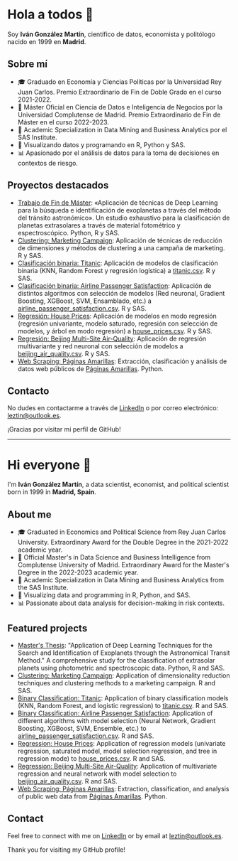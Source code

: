 # Hola a todos 👋

Soy **Iván González Martín**, científico de datos, economista y politólogo nacido en 1999 en **Madrid**.

## Sobre mí

- 🎓 Graduado en Economía y Ciencias Políticas por la Universidad Rey Juan Carlos. Premio Extraordinario de Fin de Doble Grado en el curso 2021-2022.
- 💼 Máster Oficial en Ciencia de Datos e Inteligencia de Negocios por la Universidad Complutense de Madrid. Premio Extraordinario de Fin de Máster en el curso 2022-2023.
- 🧮 Academic Specialization in Data Mining and Business Analytics por el SAS Institute.
- 🤖 Visualizando datos y programando en R, Python y SAS.
- 📊 Apasionado por el análisis de datos para la toma de decisiones en contextos de riesgo.

## Proyectos destacados

- [Trabajo de Fin de Máster](https://Leztin.github.io/TFM): «Aplicación de técnicas de Deep Learning para la búsqueda e identificación de exoplanetas a través del método del tránsito astronómico». Un estudio exhaustivo para la clasificación de planetas extrasolares a través de material fotométrico y espectroscópico. Python, R y SAS.
- [Clustering: Marketing Campaign](https://Leztin.github.io/Marketing_Campaign): Aplicación de técnicas de reducción de dimensiones y métodos de clustering a una campaña de marketing. R y SAS.
- [Clasificación binaria: Titanic](https://Leztin.github.io/Titanic): Aplicación de modelos de clasificación binaria (KNN, Random Forest y regresión logística) a [titanic.csv](https://www.kaggle.com/datasets/yasserh/titanic-dataset). R y SAS.
- [Clasificación binaria: Airline Passenger Satisfaction](https://Leztin.github.io/Titanic): Aplicación de distintos algoritmos con selección de modelos (Red neuronal, Gradient Boosting, XGBoost, SVM, Ensamblado, etc.) a [airline_passenger_satisfaction.csv](https://www.kaggle.com/datasets/teejmahal20/airline-passenger-satisfaction). R y SAS.
- [Regresión: House Prices](https://Leztin.github.io/House_Prices): Aplicación de modelos en modo regresión (regresión univariante, modelo saturado, regresión con selección de modelos, y árbol en modo regresión) a [house_prices.csv](https://www.kaggle.com/competitions/house-prices-advanced-regression-techniques). R y SAS.
- [Regresión: Beijing Multi-Site Air-Quality](https://Leztin.github.io/Beijing_Air_Quality): Aplicación de regresión multivariante y red neuronal con selección de modelos a [beijing_air_quality.csv](https://www.kaggle.com/datasets/sid321axn/beijing-multisite-airquality-data-set). R y SAS.
- [Web Scraping: Páginas Amarillas](https://Leztin.github.io/Páginas_Amarillas): Extracción, clasificación y análisis de datos web públicos de [Páginas Amarillas](https://www.paginasamarillas.es/). Python.

## Contacto

No dudes en contactarme a través de [LinkedIn](https://www.linkedin.com/in/IvánGonzálezMartín/) o por correo electrónico: leztin@outlook.es.

¡Gracias por visitar mi perfil de GitHub!

---
            
# Hi everyone 👋

I'm **Iván González Martín**, a data scientist, economist, and political scientist born in 1999 in **Madrid, Spain**.

## About me

- 🎓 Graduated in Economics and Political Science from Rey Juan Carlos University. Extraordinary Award for the Double Degree in the 2021-2022 academic year.
- 💼 Official Master's in Data Science and Business Intelligence from Complutense University of Madrid. Extraordinary Award for the Master's Degree in the 2022-2023 academic year.
- 🧮 Academic Specialization in Data Mining and Business Analytics from the SAS Institute.
- 🤖 Visualizing data and programming in R, Python, and SAS.
- 📊 Passionate about data analysis for decision-making in risk contexts.

## Featured projects

- [Master's Thesis](https://Leztin.github.io/TFM): "Application of Deep Learning Techniques for the Search and Identification of Exoplanets through the Astronomical Transit Method." A comprehensive study for the classification of extrasolar planets using photometric and spectroscopic data. Python, R and SAS.
- [Clustering: Marketing Campaign](https://Leztin.github.io/Marketing_Campaign): Application of dimensionality reduction techniques and clustering methods to a marketing campaign. R and SAS.
- [Binary Classification: Titanic](https://Leztin.github.io/Titanic): Application of binary classification models (KNN, Random Forest, and logistic regression) to [titanic.csv](https://www.kaggle.com/datasets/yasserh/titanic-dataset). R and SAS.
- [Binary Classification: Airline Passenger Satisfaction](https://Leztin.github.io/Titanic): Application of different algorithms with model selection (Neural Network, Gradient Boosting, XGBoost, SVM, Ensemble, etc.) to [airline_passenger_satisfaction.csv](https://www.kaggle.com/datasets/teejmahal20/airline-passenger-satisfaction). R and SAS.
- [Regression: House Prices](https://Leztin.github.io/House_Prices): Application of regression models (univariate regression, saturated model, model selection regression, and tree in regression mode) to [house_prices.csv](https://www.kaggle.com/competitions/house-prices-advanced-regression-techniques). R and SAS.
- [Regression: Beijing Multi-Site Air-Quality](https://Leztin.github.io/Beijing_Air_Quality): Application of multivariate regression and neural network with model selection to [beijing_air_quality.csv](https://www.kaggle.com/datasets/sid321axn/beijing-multisite-airquality-data-set). R and SAS.
- [Web Scraping: Páginas Amarillas](https://Leztin.github.io/Yellow_Pages): Extraction, classification, and analysis of public web data from [Páginas Amarillas](https://www.paginasamarillas.es/). Python.

## Contact

Feel free to connect with me on [LinkedIn](https://www.linkedin.com/in/IvánGonzálezMartín/)  or by email at leztin@outlook.es.

Thank you for visiting my GitHub profile!        
&nbsp;
